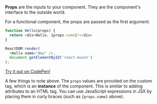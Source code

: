 **Props** are the inputs to your component. They are the component's interface to the outside world.

For a functional component, the props are passed as the first argument:

``` javascript
function Hello(props) {
  return <div>Hello, {props.name}!</div>
}

ReactDOM.render(
  <Hello name="Amy" />,
  document.getElementById('react-mount')
);
```

[Try it out on CodePen!](https://codepen.io/jshanley/pen/gWqxgZ)

A few things to note above. The `props` values are provided on the custom tag, which is an **instance** of the component. This is similar to adding attributes to an HTML tag. You can use JavaScript expressions in JSX by placing them in curly braces (such as `{props.name}` above).
